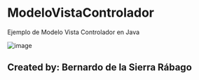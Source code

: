 # ModeloVistaControlador
Ejemplo de Modelo Vista Controlador en Java

![image](https://user-images.githubusercontent.com/93608793/181409965-0815824e-3d92-449d-b8ba-843cb920462a.png)


## Created by: Bernardo de la Sierra Rábago
